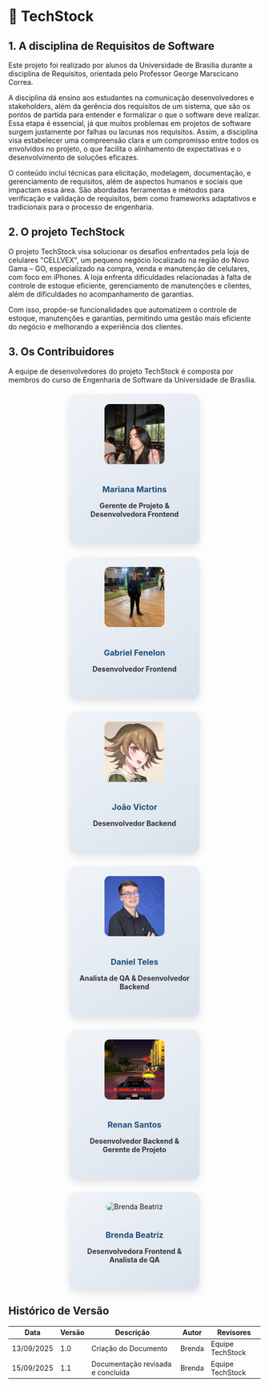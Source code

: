 # 🚀 TechStock

## 1. A disciplina de Requisitos de Software
Este projeto foi realizado por alunos da Universidade de Brasilia durante a disciplina de Requisitos, orientada pelo Professor George Marscicano Correa.

A disciplina dá ensino aos estudantes na comunicação desenvolvedores e stakeholders, além da gerência dos requisitos de um sistema, que são os pontos de partida para entender e formalizar o que o software deve realizar. Essa etapa é essencial, já que muitos problemas em projetos de software surgem justamente por falhas ou lacunas nos requisitos. Assim, a disciplina visa estabelecer uma compreensão clara e um compromisso entre todos os envolvidos no projeto, o que facilita o alinhamento de expectativas e o desenvolvimento de soluções eficazes.

O conteúdo inclui técnicas para elicitação, modelagem, documentação, e gerenciamento de requisitos, além de aspectos humanos e sociais que impactam essa área. São abordadas ferramentas e métodos para verificação e validação de requisitos, bem como frameworks adaptativos e tradicionais para o processo de engenharia.

## 2. O projeto TechStock
O projeto TechStock visa solucionar os desafios enfrentados pela loja de celulares "CELLVEX", um pequeno negócio localizado na região do Novo Gama – GO, especializado na compra, venda e manutenção de celulares, com foco em iPhones. A loja enfrenta dificuldades relacionadas à falta de controle de estoque eficiente, gerenciamento de manutenções e clientes, além de dificuldades no acompanhamento de garantias.

Com isso, propõe-se funcionalidades que automatizem o controle de estoque, manutenções e garantias, permitindo uma gestão mais eficiente do negócio e melhorando a experiência dos clientes.


## 3. Os Contribuidores
A equipe de desenvolvedores do projeto TechStock é composta por membros do curso de Engenharia de Software da Universidade de Brasília.

<div class="team-container">

  <!-- Card Mariana Martins -->
  <div class="team-card">
    <img src="assets/Mariana_perfil.jpg" alt="Mariana Martins"/>
    <h3>Mariana Martins</h3>
    <p class="role">Gerente de Projeto & Desenvolvedora Frontend</p>
    <div class="social-links">
      <a href="https://github.com/Marianamrts" target="_blank">GitHub</a>
    </div>
  </div>

  <!-- Card Gabriel Fenelon -->
  <div class="team-card">
    <img src="assets/Gabriel_perfil.jpg" alt="Gabriel Fenelon"/>
    <h3>Gabriel Fenelon</h3>
    <p class="role">Desenvolvedor Frontend</p>
    <div class="social-links">
      <a href="https://github.com/Fenelas" target="_blank">GitHub</a>
    </div>
  </div>

  <!-- Card João Victor -->
  <div class="team-card">
    <img src="assets/Joao_perfil.jpg" alt="João Victor"/>
    <h3>João Victor</h3>
    <p class="role">Desenvolvedor Backend</p>
    <div class="social-links">
      <a href="https://github.com/Chaotzuu" target="_blank">GitHub</a>
    </div>
  </div>

  <!-- Card Daniel Teles -->
  <div class="team-card">
    <img src="assets/Daniel_perfil.jpg" alt="Daniel Teles"/>
    <h3>Daniel Teles</h3>
    <p class="role">Analista de QA & Desenvolvedor Backend</p>
    <div class="social-links">
      <a href="https://github.com/dtdanielteles" target="_blank">GitHub</a>
      <a href="https://www.linkedin.com/in/daniel-teles-brito" target="_blank">LinkedIn</a>
    </div>
  </div>

  <!-- Card Renan -->
  <div class="team-card">
    <img src="assets/Renan_img.jpg" alt="Renan"/>
    <h3>Renan Santos</h3>
    <p class="role">Desenvolvedor Backend & Gerente de Projeto</p>
    <div class="social-links">
      <a href="https://github.com/rsribeiro1" target="_blank">GitHub</a>
    </div>
  </div>

  <!-- Card Brenda Beatriz -->
  <div class="team-card">
    <img src="/assets/brenda_perfil.jpeg" alt="Brenda Beatriz"/>
    <h3>Brenda Beatriz</h3>
    <p class="role">Desenvolvedora Frontend & Analista de QA</p>
    <div class="social-links">
      <a href="https://github.com/Brwnds" target="_blank">GitHub</a>
      <a href="https://www.linkedin.com/in/brenda-beatriz" target="_blank">LinkedIn</a>
    </div>
  </div>

</div>

<style>
.team-container {
  display: flex;
  flex-wrap: wrap;
  justify-content: center;
  gap: 25px;
  margin-top: 20px;
}

.team-card {
  width: 220px;
  background: linear-gradient(145deg, #f0f4f8, #d9e2ec);
  border-radius: 15px;
  padding: 20px;
  text-align: center;
  box-shadow: 0 6px 15px rgba(0,0,0,0.1);
  transition: transform 0.3s, box-shadow 0.3s;
  position: relative;
}

.team-card img {
  width: 120px;
  height: 120px;
  border-radius: 10px;
  object-fit: cover;
  margin-bottom: 15px;
}

.team-card h3 {
  font-size: 1.15em;
  color: #1f4e79;
  margin-bottom: 5px;
}

.team-card .role {
  font-weight: bold;
  color: #333;
  margin-bottom: 15px;
}

.team-card .social-links {
  display: flex;
  justify-content: center;
  gap: 15px;
  opacity: 0;
  transform: translateY(20px);
  transition: opacity 0.4s, transform 0.4s;
}

.team-card .social-links a {
  text-decoration: none;
  font-weight: bold;
  color: #1f4e79;
  transition: color 0.2s;
}

.team-card .social-links a:hover {
  color: #0d2b4f;
}

.team-card:hover {
  transform: translateY(-10px);
  box-shadow: 0 12px 25px rgba(0,0,0,0.2);
}

.team-card:hover .social-links {
  opacity: 1;
  transform: translateY(0);
}
</style>


## Histórico de Versão
| Data | Versão | Descrição | Autor | Revisores |
|------|--------|-----------|-------|-----------|
| 13/09/2025 | 1.0 | Criação do Documento | Brenda| Equipe TechStock |
| 15/09/2025 | 1.1 |Documentação revisada e concluída| Brenda| Equipe TechStock|
